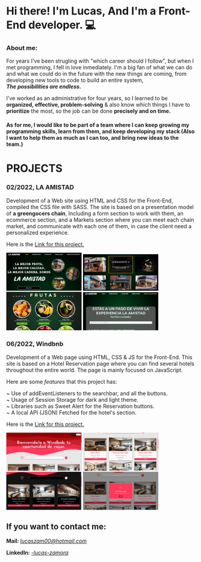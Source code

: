 # Hi there! I'm Lucas, And I'm a Front-End developer. 💻
### About me:
<p>For years I've been strugling with "which career should I follow", but when I met programming, I fell in love inmediately. I'm a big fan of what we can do and what we could do in the future with the new things are coming, from developing new tools to code to build an entire system,<br>
<strong><em>The possibilities are endless.</em></strong>
  
I've worked as an administrative for four years, so I learned to be <strong>organized, effective, problem-solving</strong> & also know which things I have to <strong>prioritize</strong> the most, so the job can be done <strong>precisely and on time.</strong></p>

<h4>As for me, I would like to be part of a team where I can keep growing my programming skills, learn from them, and keep developing my stack (Also I want to help them as much as I can too, and bring new ideas to the team.)</h4>

# PROJECTS

### 02/2022, LA AMISTAD

Development of a Web site using HTML and CSS for the Front-End, compiled the CSS file with SASS. 
The site is based on a presentation model of <strong>a greengocers chain</strong>, Including a form section to work with them, an ecommerce section, and a Markets section where you can meet each chain market, and communicate with each one of them, in case the client need a personalized experience.

Here is the <a href="https://github.com/lucasszamora/La-Amistad-Project">Link for this project.</a>

<p>
<img src="./assets/amis1.jpeg" width="200px">
<img src="./assets/amis2.jpeg" width="200px">
<img src="./assets/amis3.jpeg" width="200px">
<img src="./assets/amis4.jpeg" width="200px">
</p>

### 06/2022, Windbnb

Development of a Web page using HTML, CSS & JS for the Front-End.
This site is based on a Hotel Reservation page where you can find several hotels throughout the entire world.
The page is mainly focused on JavaScript.<br>

Here are some <i>features</i> that this project has:<br>

~ Use of addEventListeners to the searchbar, and all the buttons.<br>
~ Usage of Session Storage for dark and light theme.<br>
~ Libraries such as Sweet Alert for the Reservation buttons.<br>
~ A local API (JSON) Fetched for the hotel's section.

Here is the <a href="https://github.com/lucasszamora/proyecto-final-JS-Zamora">Link for this project.</a>

<p>
<img src="./assets/wind1.jpeg" width="200px">
<img src="./assets/wind2.jpeg" width="200px">
<img src="./assets/wind3.jpeg" width="200px">
<img src="./assets/wind4.jpeg" width="200px">
</p>

## If you want to contact me:<br>
<strong>Mail: </strong><a href="mailto:lucaszam00@hotmail.com"><i>lucaszam00@hotmail.com</i></a><br>

<strong>LinkedIn: </strong><a href="https://www.linkedin.com/in/-lucas-zamora/"><i>-lucas-zamora</i><br>
